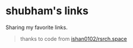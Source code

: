 # shubham's links
Sharing my favorite links.

> thanks to code from [ishan0102/rsrch.space](https://github.com/ishan0102/rsrch.space/tree/main)

